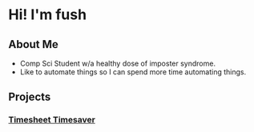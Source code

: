 # Hi! I'm fush

## About Me

- Comp Sci Student w/a healthy dose of imposter syndrome.
- Like to automate things so I can spend more time automating things.

## Projects

### [Timesheet Timesaver](https://github.com/fushSauce/VUWTimesheetTimesaver)

